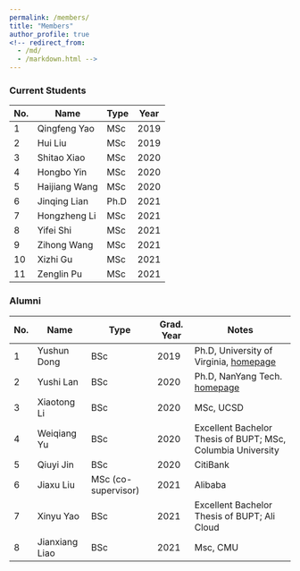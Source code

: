```yaml
---
permalink: /members/
title: "Members"
author_profile: true
<!-- redirect_from: 
  - /md/
  - /markdown.html -->
---
```



### Current Students

| No. | Name| Type | Year | 
| --- | --- | ----- | ----- |
| 1 | Qingfeng Yao | MSc | 2019 |
| 2 | Hui Liu | MSc | 2019 |
| 3 | Shitao Xiao | MSc | 2020 |
| 4 | Hongbo Yin | MSc | 2020 |
| 5 | Haijiang Wang | MSc | 2020 |
| 6 | Jinqing Lian | Ph.D | 2021 |
| 7 | Hongzheng Li | MSc | 2021 |
| 8 | Yifei Shi | MSc | 2021 |
| 9 | Zihong Wang | MSc | 2021 |
| 10 | Xizhi Gu | MSc | 2021 |
| 11 | Zenglin Pu | MSc | 2021 |

### Alumni
| No. | Name| Type | Grad. Year | Notes |
| --- | --- | ----- | ----- |----- |
| 1 | Yushun Dong| BSc | 2019 | Ph.D, University of Virginia, [homepage](https://yushundong.github.io/) |
| 2 | Yushi Lan| BSc  | 2020 | Ph.D, NanYang Tech. [homepage](https://yushi.netlify.app/) |
| 3 | Xiaotong Li| BSc  | 2020 | MSc, UCSD |
| 4 | Weiqiang Yu| BSc  | 2020 | Excellent Bachelor Thesis of BUPT; MSc, Columbia University |
| 5 | Qiuyi Jin| BSc  | 2020 | CitiBank |
| 6 | Jiaxu Liu | MSc (co-supervisor) | 2021 | Alibaba |
| 7 | Xinyu Yao | BSc | 2021 |Excellent Bachelor Thesis of BUPT; Ali Cloud|
| 8 | Jianxiang Liao | BSc | 2021 |Msc, CMU|